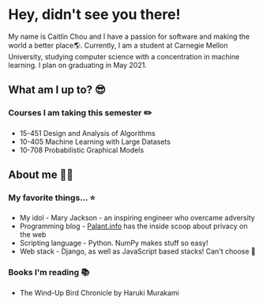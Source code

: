 # Hey, didn't see you there!

My name is Caitlin Chou and I have a passion for software and making the world a better place🌎.
Currently, I am a student at Carnegie Mellon University, studying computer science with a concentration in machine learning.
I plan on graduating in May 2021.

## What am I up to? 😎

### Courses I am taking this semester ✏️
* 15-451 Design and Analysis of Algorithms
* 10-405 Machine Learning with Large Datasets
* 10-708 Probabilistic Graphical Models

## About me 👧🏻

### My favorite things... ⭐
* My idol - Mary Jackson - an inspiring engineer who overcame adversity
* Programming blog - [Palant.info](https://palant.info/articles/) has the inside scoop about privacy on the web
* Scripting language - Python. NumPy makes stuff so easy!
* Web stack - Django, as well as JavaScript based stacks! Can't choose 🤦

### Books I'm reading 📚
* The Wind-Up Bird Chronicle by Haruki Murakami
